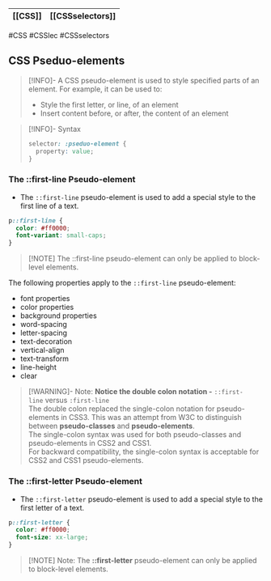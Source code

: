| **[[CSS]]** | **[[CSSselectors]]** | 
| ------- | ---------------- |

#CSS #CSSlec #CSSselectors 
## CSS Pseduo-elements
>[!INFO]- A CSS pseudo-element is used to style specified parts of an element.
>For example, it can be used to:
>- Style the first letter, or line, of an element
>- Insert content before, or after, the content of an element

>[!INFO]- Syntax
>```CSS
> selector: :pseduo-element {
> 	property: value;
> }
>```

### The ::first-line Pseudo-element
- The `::first-line` pseudo-element is used to add a special style to the first line of a text.
```CSS
p::first-line {
  color: #ff0000;
  font-variant: small-caps;
}
```
>[!NOTE] The ::first-line pseudo-element can only be applied to block-level elements.

The following properties apply to the `::first-line` pseudo-element:
-   font properties
-   color properties
-   background properties
-   word-spacing
-   letter-spacing
-   text-decoration
-   vertical-align
-   text-transform
-   line-height
-   clear

>[!WARNING]- Note:
> **Notice the double colon notation -** `::first-line` versus `:first-line`  
> The double colon replaced the single-colon notation for pseudo-elements in CSS3. This was an attempt from W3C to distinguish between **pseudo-classes** and **pseudo-elements**.  
> The single-colon syntax was used for both pseudo-classes and pseudo-elements in CSS2 and CSS1.  
> For backward compatibility, the single-colon syntax is acceptable for CSS2 and CSS1 pseudo-elements.

### The ::first-letter Pseudo-element
- The `::first-letter` pseudo-element is used to add a special style to the first letter of a text.
```CSS
p::first-letter {
  color: #ff0000;
  font-size: xx-large;
}
```
>[!NOTE] Note:
> The **::first-letter** pseudo-element can only be applied to block-level elements.
